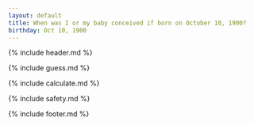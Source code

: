 ```yaml
---
layout: default
title: When was I or my baby conceived if born on October 10, 1900?
birthday: Oct 10, 1900
---
```


{% include header.md %}

{% include guess.md %}

{% include calculate.md %}

{% include safety.md %}

{% include footer.md %}



